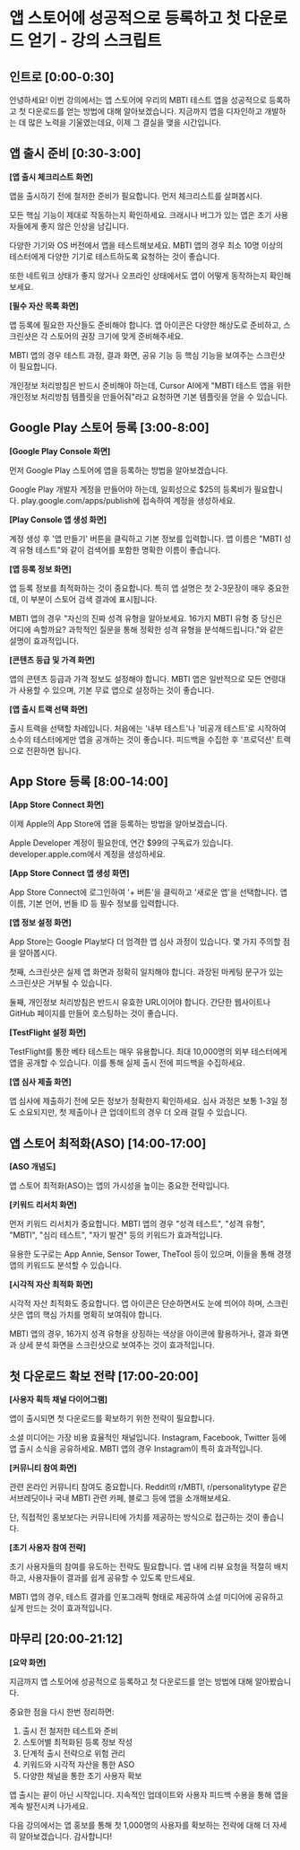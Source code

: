 # 앱 스토어에 성공적으로 등록하고 첫 다운로드 얻기 - 강의 스크립트

## 인트로 [0:00-0:30]
안녕하세요! 이번 강의에서는 앱 스토어에 우리의 MBTI 테스트 앱을 성공적으로 등록하고 첫 다운로드를 얻는 방법에 대해 알아보겠습니다. 지금까지 앱을 디자인하고 개발하는 데 많은 노력을 기울였는데요, 이제 그 결실을 맺을 시간입니다.

## 앱 출시 준비 [0:30-3:00]
**[앱 출시 체크리스트 화면]**

앱을 출시하기 전에 철저한 준비가 필요합니다. 먼저 체크리스트를 살펴봅시다.

모든 핵심 기능이 제대로 작동하는지 확인하세요. 크래시나 버그가 있는 앱은 초기 사용자들에게 좋지 않은 인상을 남깁니다.

다양한 기기와 OS 버전에서 앱을 테스트해보세요. MBTI 앱의 경우 최소 10명 이상의 테스터에게 다양한 기기로 테스트하도록 요청하는 것이 좋습니다.

또한 네트워크 상태가 좋지 않거나 오프라인 상태에서도 앱이 어떻게 동작하는지 확인해보세요.

**[필수 자산 목록 화면]**

앱 등록에 필요한 자산들도 준비해야 합니다. 앱 아이콘은 다양한 해상도로 준비하고, 스크린샷은 각 스토어의 권장 크기에 맞게 준비해주세요.

MBTI 앱의 경우 테스트 과정, 결과 화면, 공유 기능 등 핵심 기능을 보여주는 스크린샷이 필요합니다.

개인정보 처리방침은 반드시 준비해야 하는데, Cursor AI에게 "MBTI 테스트 앱을 위한 개인정보 처리방침 템플릿을 만들어줘"라고 요청하면 기본 템플릿을 얻을 수 있습니다.

## Google Play 스토어 등록 [3:00-8:00]
**[Google Play Console 화면]**

먼저 Google Play 스토어에 앱을 등록하는 방법을 알아보겠습니다. 

Google Play 개발자 계정을 만들어야 하는데, 일회성으로 $25의 등록비가 필요합니다. play.google.com/apps/publish에 접속하여 계정을 생성하세요.

**[Play Console 앱 생성 화면]**

계정 생성 후 '앱 만들기' 버튼을 클릭하고 기본 정보를 입력합니다. 앱 이름은 "MBTI 성격 유형 테스트"와 같이 검색어를 포함한 명확한 이름이 좋습니다.

**[앱 등록 정보 화면]**

앱 등록 정보를 최적화하는 것이 중요합니다. 특히 앱 설명은 첫 2-3문장이 매우 중요한데, 이 부분이 스토어 검색 결과에 표시됩니다.

MBTI 앱의 경우 "자신의 진짜 성격 유형을 알아보세요. 16가지 MBTI 유형 중 당신은 어디에 속할까요? 과학적인 질문을 통해 정확한 성격 유형을 분석해드립니다."와 같은 설명이 효과적입니다.

**[콘텐츠 등급 및 가격 화면]**

앱의 콘텐츠 등급과 가격 정보도 설정해야 합니다. MBTI 앱은 일반적으로 모든 연령대가 사용할 수 있으며, 기본 무료 앱으로 설정하는 것이 좋습니다.

**[앱 출시 트랙 선택 화면]**

출시 트랙을 선택할 차례입니다. 처음에는 '내부 테스트'나 '비공개 테스트'로 시작하여 소수의 테스터에게만 앱을 공개하는 것이 좋습니다. 피드백을 수집한 후 '프로덕션' 트랙으로 전환하면 됩니다.

## App Store 등록 [8:00-14:00]
**[App Store Connect 화면]**

이제 Apple의 App Store에 앱을 등록하는 방법을 알아보겠습니다.

Apple Developer 계정이 필요한데, 연간 $99의 구독료가 있습니다. developer.apple.com에서 계정을 생성하세요.

**[App Store Connect 앱 생성 화면]**

App Store Connect에 로그인하여 '+ 버튼'을 클릭하고 '새로운 앱'을 선택합니다. 앱 이름, 기본 언어, 번들 ID 등 필수 정보를 입력합니다.

**[앱 정보 설정 화면]**

App Store는 Google Play보다 더 엄격한 앱 심사 과정이 있습니다. 몇 가지 주의할 점을 알아봅시다.

첫째, 스크린샷은 실제 앱 화면과 정확히 일치해야 합니다. 과장된 마케팅 문구가 있는 스크린샷은 거부될 수 있습니다.

둘째, 개인정보 처리방침은 반드시 유효한 URL이어야 합니다. 간단한 웹사이트나 GitHub 페이지를 만들어 호스팅하는 것이 좋습니다.

**[TestFlight 설정 화면]**

TestFlight를 통한 베타 테스트는 매우 유용합니다. 최대 10,000명의 외부 테스터에게 앱을 공개할 수 있습니다. 이를 통해 실제 출시 전에 피드백을 수집하세요.

**[앱 심사 제출 화면]**

앱 심사에 제출하기 전에 모든 정보가 정확한지 확인하세요. 심사 과정은 보통 1-3일 정도 소요되지만, 첫 제출이나 큰 업데이트의 경우 더 오래 걸릴 수 있습니다.

## 앱 스토어 최적화(ASO) [14:00-17:00]
**[ASO 개념도]**

앱 스토어 최적화(ASO)는 앱의 가시성을 높이는 중요한 전략입니다.

**[키워드 리서치 화면]**

먼저 키워드 리서치가 중요합니다. MBTI 앱의 경우 "성격 테스트", "성격 유형", "MBTI", "심리 테스트", "자기 발견" 등의 키워드가 효과적입니다.

유용한 도구로는 App Annie, Sensor Tower, TheTool 등이 있으며, 이들을 통해 경쟁 앱의 키워드도 분석할 수 있습니다.

**[시각적 자산 최적화 화면]**

시각적 자산 최적화도 중요합니다. 앱 아이콘은 단순하면서도 눈에 띄어야 하며, 스크린샷은 앱의 핵심 가치를 명확히 보여줘야 합니다.

MBTI 앱의 경우, 16가지 성격 유형을 상징하는 색상을 아이콘에 활용하거나, 결과 화면과 상세 분석 화면을 스크린샷으로 보여주는 것이 효과적입니다.

## 첫 다운로드 확보 전략 [17:00-20:00]
**[사용자 획득 채널 다이어그램]**

앱이 출시되면 첫 다운로드를 확보하기 위한 전략이 필요합니다.

소셜 미디어는 가장 비용 효율적인 채널입니다. Instagram, Facebook, Twitter 등에 앱 출시 소식을 공유하세요. MBTI 앱의 경우 Instagram이 특히 효과적입니다.

**[커뮤니티 참여 화면]**

관련 온라인 커뮤니티 참여도 중요합니다. Reddit의 r/MBTI, r/personalitytype 같은 서브레딧이나 국내 MBTI 관련 카페, 블로그 등에 앱을 소개해보세요.

단, 직접적인 홍보보다는 커뮤니티에 가치를 제공하는 방식으로 접근하는 것이 좋습니다.

**[초기 사용자 참여 전략]**

초기 사용자들의 참여를 유도하는 전략도 필요합니다. 앱 내에 리뷰 요청을 적절히 배치하고, 사용자들이 결과를 쉽게 공유할 수 있도록 만드세요.

MBTI 앱의 경우, 테스트 결과를 인포그래픽 형태로 제공하여 소셜 미디어에 공유하고 싶게 만드는 것이 효과적입니다.

## 마무리 [20:00-21:12]
**[요약 화면]**

지금까지 앱 스토어에 성공적으로 등록하고 첫 다운로드를 얻는 방법에 대해 알아봤습니다.

중요한 점을 다시 한번 정리하면:
1. 출시 전 철저한 테스트와 준비
2. 스토어별 최적화된 등록 정보 작성
3. 단계적 출시 전략으로 위험 관리
4. 키워드와 시각적 자산을 통한 ASO
5. 다양한 채널을 통한 초기 사용자 확보

앱 출시는 끝이 아닌 시작입니다. 지속적인 업데이트와 사용자 피드백 수용을 통해 앱을 계속 발전시켜 나가세요.

다음 강의에서는 앱 홍보를 통해 첫 1,000명의 사용자를 확보하는 전략에 대해 더 자세히 알아보겠습니다. 감사합니다!